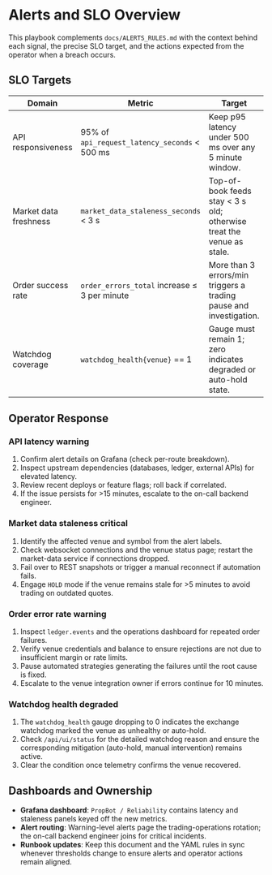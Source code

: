 # Alerts and SLO Overview

This playbook complements ``docs/ALERTS_RULES.md`` with the context behind each
signal, the precise SLO target, and the actions expected from the operator when a
breach occurs.

## SLO Targets

| Domain | Metric | Target |
| --- | --- | --- |
| API responsiveness | 95% of `api_request_latency_seconds` < 500 ms | Keep p95 latency under 500 ms over any 5 minute window. |
| Market data freshness | `market_data_staleness_seconds` < 3 s | Top-of-book feeds stay < 3 s old; otherwise treat the venue as stale. |
| Order success rate | `order_errors_total` increase ≤ 3 per minute | More than 3 errors/min triggers a trading pause and investigation. |
| Watchdog coverage | `watchdog_health{venue}` == 1 | Gauge must remain 1; zero indicates degraded or auto-hold state. |

## Operator Response

### API latency warning
1. Confirm alert details on Grafana (check per-route breakdown).
2. Inspect upstream dependencies (databases, ledger, external APIs) for elevated latency.
3. Review recent deploys or feature flags; roll back if correlated.
4. If the issue persists for >15 minutes, escalate to the on-call backend engineer.

### Market data staleness critical
1. Identify the affected venue and symbol from the alert labels.
2. Check websocket connections and the venue status page; restart the market-data
   service if connections dropped.
3. Fail over to REST snapshots or trigger a manual reconnect if automation fails.
4. Engage `HOLD` mode if the venue remains stale for >5 minutes to avoid trading on
   outdated quotes.

### Order error rate warning
1. Inspect `ledger.events` and the operations dashboard for repeated order failures.
2. Verify venue credentials and balance to ensure rejections are not due to
   insufficient margin or rate limits.
3. Pause automated strategies generating the failures until the root cause is fixed.
4. Escalate to the venue integration owner if errors continue for 10 minutes.

### Watchdog health degraded
1. The `watchdog_health` gauge dropping to 0 indicates the exchange watchdog marked
   the venue as unhealthy or auto-hold.
2. Check ``/api/ui/status`` for the detailed watchdog reason and ensure the
   corresponding mitigation (auto-hold, manual intervention) remains active.
3. Clear the condition once telemetry confirms the venue recovered.

## Dashboards and Ownership

* **Grafana dashboard**: `PropBot / Reliability` contains latency and staleness
  panels keyed off the new metrics.
* **Alert routing**: Warning-level alerts page the trading-operations rotation; the
  on-call backend engineer joins for critical incidents.
* **Runbook updates**: Keep this document and the YAML rules in sync whenever
  thresholds change to ensure alerts and operator actions remain aligned.
